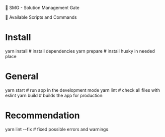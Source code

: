 🚀 SMG - Solution Management Gate

🐶 Available Scripts and Commands

# Install
yarn install              # install dependencies
yarn prepare              # install husky in needed place

# General
yarn start                # run app in the development mode
yarn lint                 # check all files with eslint
yarn build                # builds the app for production

# Recommendation
yarn lint --fix           # fixed possible errors and warnings
